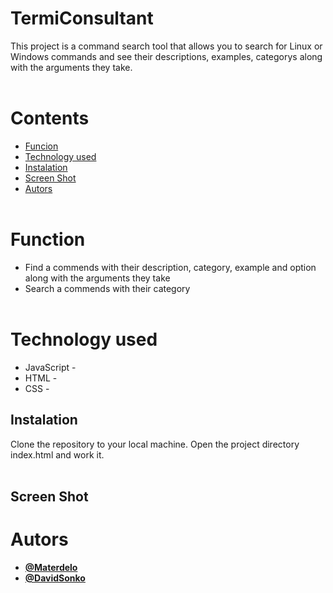 # TermiConsultant
This project is a command search tool that allows you to search for Linux or Windows commands and see their descriptions, examples, categorys along with the arguments they take.
<br><br>

# Contents
- [Funcion](#Function)
- [Technology used](#Technology-used)
- [Instalation](#instalaiton)
- [Screen Shot](#Screen-Shot)
- [Autors](#Autors)<br><br>

# Function
- Find a commends with their description, category, example and option along with the arguments they take
- Search a commends with their category
<br><br>

# Technology used
- JavaScript - 
- HTML - 
- CSS - 

## Instalation
Clone the repository to your local machine. Open the project directory index.html and work it. 
<br><br>

## Screen Shot

# Autors
- **[@Materdelo](https://github.com/Materdelo)**
- **[@DavidSonko](https://github.com/DavidSonko)**